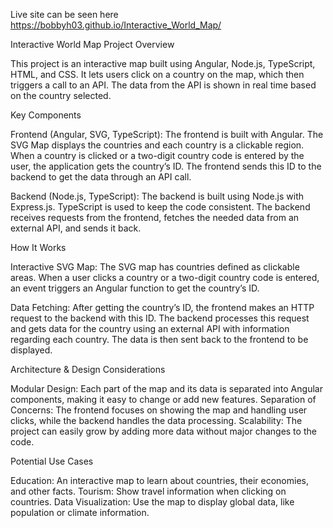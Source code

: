 Live site can be seen here https://bobbyh03.github.io/Interactive_World_Map/

Interactive World Map Project Overview

This project is an interactive map built using Angular, Node.js, TypeScript, HTML, and CSS. It lets users click on a country on the map, which then triggers a call to an API. The data from the API is shown in real time based on the country selected.

Key Components

Frontend (Angular, SVG, TypeScript):
The frontend is built with Angular.
The SVG Map displays the countries and each country is a clickable region.
When a country is clicked or a two-digit country code is entered by the user, the application gets the country’s ID.
The frontend sends this ID to the backend to get the data through an API call.

Backend (Node.js, TypeScript):
The backend is built using Node.js with Express.js.
TypeScript is used to keep the code consistent.
The backend receives requests from the frontend, fetches the needed data from an external API, and sends it back.

How It Works

Interactive SVG Map:
The SVG map has countries defined as clickable areas.
When a user clicks a country or a two-digit country code is entered, an event triggers an Angular function to get the country’s ID.

Data Fetching:
After getting the country’s ID, the frontend makes an HTTP request to the backend with this ID.
The backend processes this request and gets data for the country using an external API with information regarding each country.
The data is then sent back to the frontend to be displayed.

Architecture & Design Considerations

Modular Design: Each part of the map and its data is separated into Angular components, making it easy to change or add new features.
Separation of Concerns: The frontend focuses on showing the map and handling user clicks, while the backend handles the data processing.
Scalability: The project can easily grow by adding more data without major changes to the code.

Potential Use Cases

Education: An interactive map to learn about countries, their economies, and other facts.
Tourism: Show travel information when clicking on countries.
Data Visualization: Use the map to display global data, like population or climate information.
